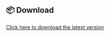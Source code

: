## 📦 Download

[Click here to download the latest version](https://github.com/your-username/your-repo/releases/latest)